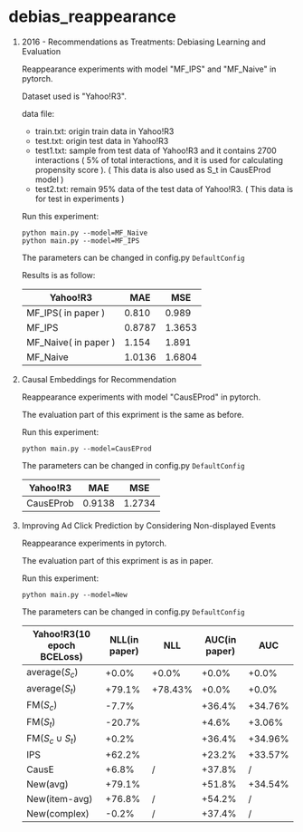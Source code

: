 # debias_reappearance

1. 2016 - Recommendations as Treatments: Debiasing Learning and Evaluation

   Reappearance experiments with model "MF_IPS" and "MF_Naive" in pytorch.

   Dataset used is "Yahoo!R3".

   data file:

   * train.txt: origin train data in Yahoo!R3
   * test.txt: origin test data in Yahoo!R3
   * test1.txt: sample from test data of Yahoo!R3 and it contains 2700 interactions ( 5% of total interactions, and it is used for calculating propensity score ). ( This data is also used as S_t in CausEProd model )
   * test2.txt: remain 95% data of the test data of Yahoo!R3. ( This data is for test in experiments )

   

   Run this experiment:
   
   ```
   python main.py --model=MF_Naive
   python main.py --model=MF_IPS
   ```
   
   The parameters can be changed in config.py `DefaultConfig`
   
   
   
   Results is as follow:
   
   | Yahoo!R3             | MAE    | MSE    |
   | -------------------- | ------ | ------ |
   | MF_IPS( in paper )   | 0.810  | 0.989  |
   | MF_IPS               | 0.8787 | 1.3653 |
   | MF_Naive( in paper ) | 1.154  | 1.891  |
   | MF_Naive             | 1.0136 | 1.6804 |



2. Causal Embeddings for Recommendation

   Reappearance experiments with model "CausEProd" in pytorch.

   The evaluation part of this expriment is the same as before.
   
   
   
   Run this experiment:
   
   ```
   python main.py --model=CausEProd
   ```
   
   The parameters can be changed in config.py `DefaultConfig`
   
   
   
   | Yahoo!R3  | MAE    | MSE    |
   | --------- | ------ | ------ |
   | CausEProb | 0.9138 | 1.2734 |
   
   
   
3. Improving Ad Click Prediction by Considering Non-displayed Events

   Reappearance experiments in pytorch.

   The evaluation part of this expriment is as in paper.

   

   Run this experiment:

   ```
   python main.py --model=New
   ```

   The parameters can be changed in config.py `DefaultConfig`

   

   | Yahoo!R3(10 epoch BCELoss) | NLL(in paper) | NLL     | AUC(in paper) | AUC     |
   | -------------------------- | ------------- | ------- | ------------- | ------- |
   | average($S_c$)             | +0.0%         | +0.0%   | +0.0%         | +0.0%   |
   | average($S_t$)             | +79.1%        | +78.43% | +0.0%         | +0.0%   |
   | FM($S_c$)                  | -7.7%         |         | +36.4%        | +34.76% |
   | FM($S_t$)                  | -20.7%        |         | +4.6%         | +3.06%  |
   | FM($S_c \cup S_t$)         | +0.2%         |         | +36.4%        | +34.96% |
   | IPS                        | +62.2%        |         | +23.2%        | +33.57% |
   | CausE                      | +6.8%         | /       | +37.8%        | /       |
   | New(avg)                   | +79.1%        |         | +51.8%        | +34.54% |
   | New(item-avg)              | +76.8%        | /       | +54.2%        | /       |
   | New(complex)               | -0.2%         | /       | +37.4%        | /       |

   
